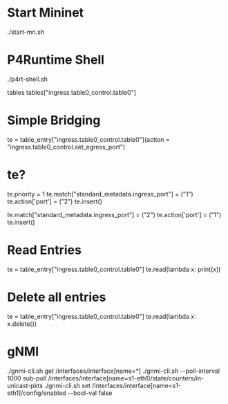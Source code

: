 # Start Mininet

./start-mn.sh

# P4Runtime Shell

./p4rt-shell.sh

tables
tables["ingress.table0_control.table0"]

# Simple Bridging
te = table_entry["ingress.table0_control.table0"](action = "ingress.table0_control.set_egress_port")
# te?
te.priority = 1
te.match["standard_metadata.ingress_port"] = ("1")
te.action['port'] = ("2")
te.insert()

te.match["standard_metadata.ingress_port"] = ("2")
te.action['port'] = ("1")
te.insert()

# Read Entries
te = table_entry["ingress.table0_control.table0"]
te.read(lambda x: print(x))

# Delete all entries
te = table_entry["ingress.table0_control.table0"]
te.read(lambda x: x.delete())


# gNMI
./gnmi-cli.sh get /interfaces/interface[name=*]
./gnmi-cli.sh --poll-interval 1000 sub-poll /interfaces/interface[name=s1-eth1]/state/counters/in-unicast-pkts
./gnmi-cli.sh set /interfaces/interface[name=s1-eth1]/config/enabled --bool-val false
